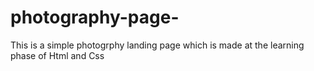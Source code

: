 # photography-page-
This is a simple photogrphy landing page which is made at the learning phase of Html and Css 
